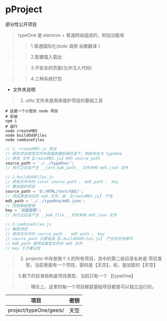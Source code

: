 # pProject
部分性公开项目

> typeOne 是 electron + 普通网站组成的，附加功能有

>> 1.普通国际化(todo 调用 谷歌翻译 )

>> 2.配置载入载出

>> 3.不安全的页面(允许注入代码)

>> 4.三种系统打包

* 文件夹说明
> 1. utils 文件夹是用来维护项目的基础工具

```shell
# 这是一个小型的 node 项目
# 安装
npm i
# 运行
node createMD5
node buildOddFiles
node combineFiles
```

```javascript
// 1. createMD5.js 用法
// 新的项目类型文件夹直接放置到根目录下，例如命名为 typeOne
// 修改 文件【createMD5.js】中的 source_path
source_path = './../typeOne/';
// 执行之后会产生 __core_bak_path__ 文件夹和 md5.json 文件

// 2.buildOddFiles.js
// 修改文件中的 const source_path 、 md5_path 、 key
// 要加密的项目
source_path = 'D:/HTML/test/GEE/';
// 项目类型对应的 md5 文件，由 【createMD5.js】 产生
md5_path = './../typeOne/md5.json';
// 加密解密密钥
key = '加密密钥';
// 执行之后会产生 __bak_file__ 文件夹和 md5.json 文件

// 3.combineFiles.js 
// 解密项目
// 修改文件中的 source_path 、 md5_path 、 key
// source_path 只要有由【2.buildOddFiles.js】 产生的文件即可
// md5_path 是项目类型文件的 md5 文件
// key 千万要记住
```

> 2. projects 中存放我个人的所有项目，其中的第二级目录名称是 项目类型，当前里面有一个项目，密码是【天空】，呃，是加密的【天空】

> 3.剩下的目录结构是项目类型，当前只有一个 【typeOne】

>> 理论上，这里的每一个项目都是基础项目都是可以独立运行的。

| 项目 | 密钥 |
| -------- | -------- |
| project/typeOne/geeis/  | 天空 |

